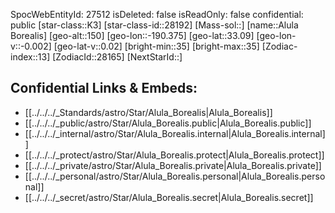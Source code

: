 ﻿---
location: [33.09,190.375,150]
type: Star
tags:
- astro/Star

---
SpocWebEntityId: 27512
isDeleted: false
isReadOnly: false
confidential: public
[star-class::K3]
[star-class-id::28192]
[Mass-sol::]
[name::Alula Borealis]
[geo-alt::150]
[geo-lon::-190.375]
[geo-lat::33.09]
[geo-lon-v::-0.002]
[geo-lat-v::0.02]
[bright-min::35]
[bright-max::35]
[Zodiac-index::13]
[ZodiacId::28165]
[NextStarId::]



## Confidential Links & Embeds: 
- [[../../../_Standards/astro/Star/Alula_Borealis|Alula_Borealis]] 
- [[../../../_public/astro/Star/Alula_Borealis.public|Alula_Borealis.public]] 
- [[../../../_internal/astro/Star/Alula_Borealis.internal|Alula_Borealis.internal]] 
- [[../../../_protect/astro/Star/Alula_Borealis.protect|Alula_Borealis.protect]] 
- [[../../../_private/astro/Star/Alula_Borealis.private|Alula_Borealis.private]] 
- [[../../../_personal/astro/Star/Alula_Borealis.personal|Alula_Borealis.personal]] 
- [[../../../_secret/astro/Star/Alula_Borealis.secret|Alula_Borealis.secret]]

